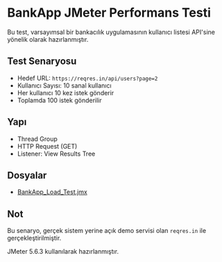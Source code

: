 # BankApp JMeter Performans Testi

Bu test, varsayımsal bir bankacılık uygulamasının kullanıcı listesi API'sine yönelik olarak hazırlanmıştır.

##  Test Senaryosu

- Hedef URL: `https://reqres.in/api/users?page=2`
- Kullanıcı Sayısı: 10 sanal kullanıcı
- Her kullanıcı 10 kez istek gönderir
- Toplamda 100 istek gönderilir

##  Yapı

- Thread Group
- HTTP Request (GET)
- Listener: View Results Tree

##  Dosyalar

- [BankApp_Load_Test.jmx](./BankApp_Load_Test.jmx)

## Not

Bu senaryo, gerçek sistem yerine açık demo servisi olan `reqres.in` ile gerçekleştirilmiştir.

JMeter 5.6.3 kullanılarak hazırlanmıştır.
